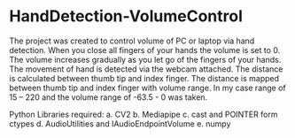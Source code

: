 # HandDetection-VolumeControl
The project was created to control volume of PC or laptop via hand detection. When you close all fingers of your hands the volume is set to 0. The volume increases gradually as you let go of the fingers of your hands. The movement of hand is detected via the webcam attached. The distance is calculated between thumb tip and index finger. The distance is mapped between thumb tip and index finger with volume range. In my case range of 15 – 220 and the volume range of -63.5 - 0 was taken.

Python Libraries required:
a. CV2
b. Mediapipe
c. cast and POINTER form ctypes
d. AudioUtilities and IAudioEndpointVolume
e. numpy
